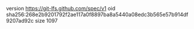 version https://git-lfs.github.com/spec/v1
oid sha256:268e2b9201792f2ae117a0f8897ba8a5440a08edc3b565e57b914df9207ad92c
size 1097
